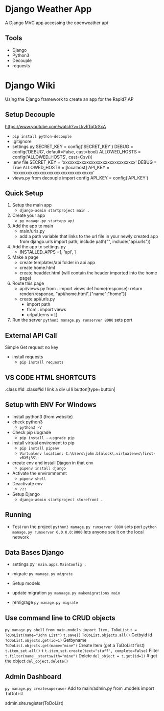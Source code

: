 # Django Weather App
A Django MVC app accessing the openweather api

## Tools
- Django
- Python3
- Decouple
- requests


# Django Wiki
Using the Django framework to create an app for the Rapid7 AP

## Setup Decouple
https://www.youtube.com/watch?v=LkyhTqDrSxA
- `pip install python-decouple`
- .gitignore
- settings.py
    SECRET_KEY = config('SECRET_KEY')
    DEBUG = config('DEBUG', default=False, cast=bool)
    ALLOWED_HOSTS = config('ALLOWED_HOSTS', cast=Csv())
- .env file
    SECRET_KEY = 'xxxxxxxxxxxxxxxxxxxxxxxxxxxxxxx'
    DEBUG = True
    ALLOWED_HOSTS = [localhost]
    API_KEY = 'xxxxxxxxxxxxxxxxxxxxxxxxxxxxxxxxxx'
- views.py
    from decouple import config
    API_KEY = config('API_KEY')
 
## Quick Setup
1. Setup the main app
    - `django-admin startproject main .`
2. Create your app
    - `py manage.py startapp api`
3. Add the app to main
    - main/urls.py
    - add a path variable that links to the url file in your newly created app
        from django.urls import path, include
        path("", include("api.urls"))
4. Add the app to settings.py
    - INSTALLED_APPS =[,
    'api',
    ]
5. Make a page
    - create templates/api folder in api app
    - create home.html
    - create headder.html (will contain the header imported into the home page)
6. Route this page
    - api/views.py
        from . import views
        def home(response):
        return render(response, "api/home.html",{"name":"home"})
    - create api/urls.py
        - import path
        - from . import views
        - urlpatterns = []
7. Run the server
    `python3 manage.py runserver 8080` sets port
 
## External API Call
Simple Get request no key
- install requests
    - `pip install requests`
 
## VS CODE HTML SHORTCUTS
.class
#id
.class#id
!
link
a
div
ul
li
button[type=button]
 
## Setup with ENV For Windows
- Install python3 (from website)
- check python3
    - `python3 -V`
- Check pip upgrade
    - `pip install --upgrade pip`
- install virtual enviroment to pip
    - `pip install pipenv`
    - `Virtualenv location: C:\Users\john.blalock\.virtualenvs\first-vBX5j3Sl`
- create env and install Djagon in that env
    - `pipenv install django`
- Activate the enviromnemnt
    - `pipenv shell`
- Deactivate env
    - `???`
- Setup Django
    - `django-admin startproject storefront .`
 
## Running
- Test run the project
    `python3 manage.py runserver 8080` sets port
    `python manage.py runserver 0.0.0.0:8000` lets anyone see it on the local network
 
## Data Bases Django
- settings.py
    `'main.apps.MainConfig',`
- migrate
    `py manage.py migrate`
- Setup models
 
- update migration
    `py manaage.py makemigrations main`
- remigrage
    `py manage.py migrate`
 
## Use command line to CRUD objects
`py manage.py shell`
`from main.models import Item, ToDoList`
`t = ToDoList(name="John List")`
`t.save()`
`ToDoList.objects.all()`
Getbyid id
`ToDoList.objects.get(id=1)`
Getbyname
`ToDoList.objects.get(name="mine")`
Create Item
(get a ToDoList first)
`t.item_set.all()`
`t`
`t.item_set.create(text="stuff", complete=False)`
Filter
`t.filter(name__startswith="mine")`
Delete
`del_object = t.get(id=1)` # get the object
`del_object.delete()`
## Admin Dashboard
`py manage.py createsuperuser`
Add to main/admin.py
from .models import ToDoList
 
admin.site.register(ToDoList)